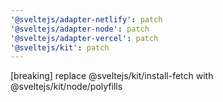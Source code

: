 ```yaml
---
'@sveltejs/adapter-netlify': patch
'@sveltejs/adapter-node': patch
'@sveltejs/adapter-vercel': patch
'@sveltejs/kit': patch
---
```


[breaking] replace @sveltejs/kit/install-fetch with @sveltejs/kit/node/polyfills
